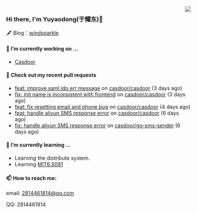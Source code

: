 <img align="right" src="https://github-readme-stats.vercel.app/api?username=leo220yuyaodog&show_icons=true&icon_color=805AD5&text_color=718096&bg_color=ffffff&hide_title=true" />

### Hi there, I'm Yuyaodong(于耀东)👋
🖋 Blog：[windsparkle](https://blog.windsparkle.top)
#### 🔭 I’m currently working on ...
- [Casdoor](https://github.com/casdoor)

#### 🔨 Check out my recent pull requests

- [feat: improve saml idp err message](https://github.com/casdoor/casdoor/pull/1584) on [casdoor/casdoor](https://github.com/casdoor/casdoor) (3 days ago)
- [fix: init name is inconsistent with frontend](https://github.com/casdoor/casdoor/pull/1583) on [casdoor/casdoor](https://github.com/casdoor/casdoor) (3 days ago)
- [feat: fix resetting email and phone bug](https://github.com/casdoor/casdoor/pull/1579) on [casdoor/casdoor](https://github.com/casdoor/casdoor) (4 days ago)
- [feat: handle aliyun SMS response error](https://github.com/casdoor/casdoor/pull/1577) on [casdoor/casdoor](https://github.com/casdoor/casdoor) (6 days ago)
- [fix: handle aliyun SMS response error](https://github.com/casdoor/go-sms-sender/pull/15) on [casdoor/go-sms-sender](https://github.com/casdoor/go-sms-sender) (6 days ago)

#### 🌱 I’m currently learning ...
- Learning the distribute system.
- Learning [MIT6.S081](https://pdos.csail.mit.edu/6.828/2021/schedule.html)

#### 📫 How to reach me:
email: 2814461814@qq.com

QQ: 2814461814
